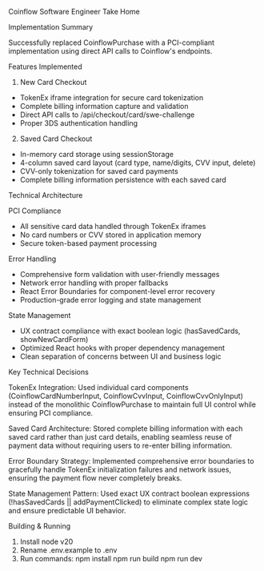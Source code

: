 Coinflow Software Engineer Take Home

  Implementation Summary

  Successfully replaced CoinflowPurchase with a PCI-compliant
  implementation using direct API calls to Coinflow's endpoints.

  Features Implemented

  1. New Card Checkout

  - TokenEx iframe integration for secure card tokenization
  - Complete billing information capture and validation
  - Direct API calls to /api/checkout/card/swe-challenge
  - Proper 3DS authentication handling

  2. Saved Card Checkout

  - In-memory card storage using sessionStorage
  - 4-column saved card layout (card type, name/digits, CVV input,
  delete)
  - CVV-only tokenization for saved card payments
  - Complete billing information persistence with each saved card

  Technical Architecture

  PCI Compliance

  - All sensitive card data handled through TokenEx iframes
  - No card numbers or CVV stored in application memory
  - Secure token-based payment processing

  Error Handling

  - Comprehensive form validation with user-friendly messages
  - Network error handling with proper fallbacks
  - React Error Boundaries for component-level error recovery
  - Production-grade error logging and state management

  State Management

  - UX contract compliance with exact boolean logic (hasSavedCards,
  showNewCardForm)
  - Optimized React hooks with proper dependency management
  - Clean separation of concerns between UI and business logic

  Key Technical Decisions

  TokenEx Integration: Used individual card components
  (CoinflowCardNumberInput, CoinflowCvvInput, CoinflowCvvOnlyInput)
  instead of the monolithic CoinflowPurchase to maintain full UI
  control while ensuring PCI compliance.

  Saved Card Architecture: Stored complete billing information with
  each saved card rather than just card details, enabling seamless
  reuse of payment data without requiring users to re-enter billing
  information.

  Error Boundary Strategy: Implemented comprehensive error boundaries
   to gracefully handle TokenEx initialization failures and network
  issues, ensuring the payment flow never completely breaks.

  State Management Pattern: Used exact UX contract boolean
  expressions (!hasSavedCards || addPaymentClicked) to eliminate
  complex state logic and ensure predictable UI behavior.

  Building & Running

  1. Install node v20
  2. Rename .env.example to .env
  3. Run commands:
  npm install
  npm run build
  npm run dev

